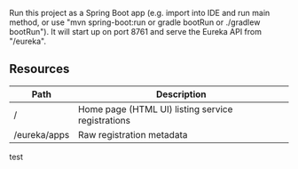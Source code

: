 
Run this project as a Spring Boot app (e.g. import into IDE and run
main method, or use "mvn spring-boot:run or gradle bootRun or ./gradlew bootRun"). It will start up on port
8761 and serve the Eureka API from "/eureka".

## Resources

| Path             | Description  |
|------------------|--------------|
| /                        | Home page (HTML UI) listing service registrations          |
| /eureka/apps         | Raw registration metadata |


test



